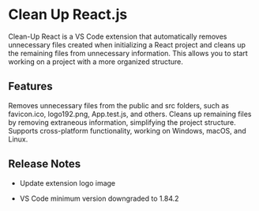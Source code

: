 # Clean Up React.js

  Clean-Up React is a VS Code extension that automatically removes unnecessary files created when initializing a React project and cleans up the remaining files from unnecessary information. This allows you to start working on a project with a more organized structure.

## Features

Removes unnecessary files from the public and src folders, such as favicon.ico, logo192.png, App.test.js, and others.
Cleans up remaining files by removing extraneous information, simplifying the project structure.
Supports cross-platform functionality, working on Windows, macOS, and Linux.

## Release Notes

* Update extension logo image

* VS Code minimum version downgraded to 1.84.2
